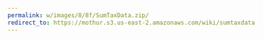 ```yaml
---
permalink: w/images/8/8f/SumTaxData.zip/
redirect_to: https://mothur.s3.us-east-2.amazonaws.com/wiki/sumtaxdata.zip
---
```


